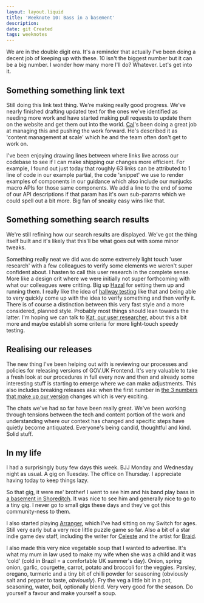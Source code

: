 ```yaml
---
layout: layout.liquid
title: 'Weeknote 10: Bass in a basement'
description: 
date: git Created
tags: weeknotes
---
```


We are in the double digit era. It's a reminder that actually I've been doing a decent job of keeping up with these. 10 isn't the biggest number but it can be a big number. I wonder how many more I'll do? Whatever. Let's get into it.

## Something something link text

Still doing this link text thing. We're making really good progress. We've nearly finished drafting updated text for the ones we've identified as needing more work and have started making pull requests to update them on the website and get them out into the world. [Cal](https://accessibility.blog.gov.uk/author/calvin-lau-content-designer/)'s been doing a great job at managing this and pushing the work forward. He's described it as 'content management at scale' which he and the team often don't get to work on.

I've been enjoying drawing lines between where links live across our codebase to see if I can make shipping our changes more efficient. For example, I found out just today that roughly 63 links can be attributed to 1 line of code in our example partial, the code 'snippet' we use to render examples of components in our guidance which also include our nunjucks macro APIs for those same components. We add a line to the end of some of our API descriptions if that param has it's own sub-params which we could spell out a bit more. Big fan of sneaky easy wins like that.

## Something something search results

We're still refining how our search results are displayed. We've got the thing itself built and it's likely that this'll be what goes out with some minor tweaks.

Something really neat we did was do some extremely light touch 'user research' with a few colleagues to verify some elements we weren't super confident about. I hasten to call this user research in the complete sense. More like a design crit where we were initially not super forthcoming with what our colleagues were critting. Big up [Hazal](https://designnotes.blog.gov.uk/author/hazal-arpalikli-senior-interaction-designer-gds/) for setting them up and running them. I really like the idea of [hallway testing](https://www.dashly.io/blog/detailed-guide-on-hallway-testing/) like that and being able to very quickly come up with the idea to verify something and then verify it. There is of course a distinction between this very fast style and a more considered, planned style. Probably most things should lean towards the latter. I'm hoping we can talk to [Kat, our user researcher](https://designnotes.blog.gov.uk/author/katrina-birch-user-researcher-gds/), about this a bit more and maybe establish some criteria for more light-touch speedy testing.

## Realising our releases

The new thing I've been helping out with is reviewing our processes and policies for releasing versions of GOV.UK Frontend. It's very valuable to take a fresh look at our procedures in full every now and then and already some interesting stuff is starting to emerge where we can make adjustments. This also includes breaking releases aka: when the first number in [the 3 numbers that make up our version](https://semver.org/) changes which is very exciting.

The chats we've had so far have been really great. We've been working through tensions between the tech and content portion of the work and understanding where our context has changed and specific steps have quietly become antiquated. Everyone's being candid, thoughtful and kind. Solid stuff.

## In my life

I had a surprisingly busy few days this week. BJJ Monday and Wednesday night as usual. A gig on Tuesday. The office on Thursday. I appreciate having today to keep things lazy.

So that gig, it were me' brother! I went to see him and his band play bass in [a basement in Shoreditch](https://starinshoreditch.co.uk/). It was nice to see him and generally nice to go to a tiny gig. I never go to small gigs these days and they've got this community-ness to them.

I also started playing [Arranger](https://arranger.quest/), which I've had sitting on my Switch for ages. Still very early but a very nice little puzzle game so far. Also a bit of a star indie game dev staff, including the writer for [Celeste](https://www.celestegame.com/) and the artist for [Braid](http://www.braid-game.com/).

I also made this very nice vegetable soup that I wanted to advertise. It's what my mum in law used to make my wife when she was a child and it was 'cold' (cold in Brazil = a comfortable UK summer's day). Onion, spring onion, garlic, courgette, carrot, potato and broccoli for the veggies. Parsley, oregano, turmeric and a tiny bit of chilli powder for seasoning (obviously salt and pepper to taste, _obviously_). Fry the veg a little bit in a pot, seasoning, water, boil, optionally blend. Very very good for the season. Do yourself a favour and make yourself a soup.

